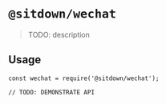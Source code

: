 # `@sitdown/wechat`

> TODO: description

## Usage

```
const wechat = require('@sitdown/wechat');

// TODO: DEMONSTRATE API
```

